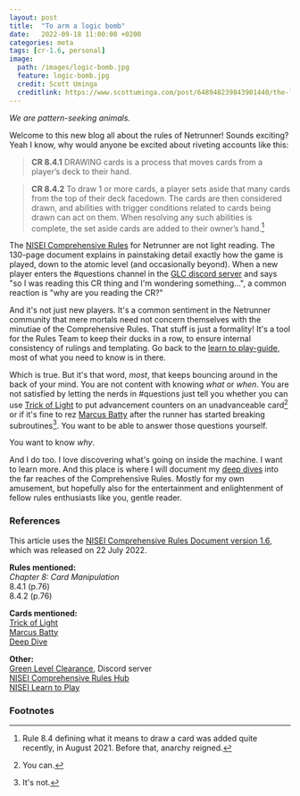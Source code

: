 ```yaml
---
layout: post
title:  "To arm a logic bomb"
date:   2022-09-18 11:00:00 +0200
categories: meta
tags: [cr-1.6, personal]
image:
  path: /images/logic-bomb.jpg
  feature: logic-bomb.jpg
  credit: Scott Uminga
  creditlink: https://www.scottuminga.com/post/648948239843901440/the-logic-bomb-alt-art-alt-art-for-logic-bomb
---
```


*We are pattern-seeking animals.*

Welcome to this new blog all about the rules of Netrunner! Sounds exciting? Yeah I know, why would anyone be excited about riveting accounts like this:

> **CR 8.4.1** DRAWING cards is a process that moves cards from a player’s deck to their hand.

> **CR 8.4.2** To draw 1 or more cards, a player sets aside that many cards from the top of their deck
facedown. The cards are then considered drawn, and abilities with trigger conditions
related to cards being drawn can act on them. When resolving any such abilities is
complete, the set aside cards are added to their owner’s hand.[^1]

The [NISEI Comprehensive Rules](https://nisei.net/rules/comp-rules/) for Netrunner are not light reading. The 130-page document explains in painstaking detail exactly how the game is played, down to the atomic level (and occasionally beyond). When a new player enters the #questions channel in the [GLC discord server](https://discord.gg/glc) and says "so I was reading this CR thing and I'm wondering something...", a common reaction is "why are you reading the CR?"

And it's not just new players. It's a common sentiment in the Netrunner community that mere mortals need not concern themselves with the minutiae of the Comprehensive Rules. That stuff is just a formality! It's a tool for the Rules Team to keep their ducks in a row, to ensure internal consistency of rulings and templating. Go back to the [learn to play-guide](https://nisei.net/players/learn-to-play/), most of what you need to know is in there.

Which is true. But it's that word, *most*, that keeps bouncing around in the back of your mind. You are not content with knowing *what* or *when*. You are not satisfied by letting the nerds in #questions just tell you whether you can use [Trick of Light](https://netrunnerdb.com/en/card/31058) to put advancement counters on an unadvanceable card[^2] or if it's fine to rez [Marcus Batty](https://netrunnerdb.com/en/card/08074) after the runner has started breaking subroutines[^3]. You want to be able to answer those questions yourself.

You want to know *why*.

And I do too. I love discovering what's going on inside the machine. I want to learn more. And this place is where I will document my [deep dives](https://netrunnerdb.com/en/card/33022) into the far reaches of the Comprehensive Rules. Mostly for my own amusement, but hopefully also for the entertainment and enlightenment of fellow rules enthusiasts like you, gentle reader.

### References
This article uses the [NISEI Comprehensive Rules Document version 1.6](https://nisei.net/wp-content/uploads/2022/07/NISEI-Comprehensive-Rules-v1.6-Clean.pdf), which was released on 22 July 2022.

**Rules mentioned:**  
*Chapter 8: Card Manipulation*  
8.4.1 (p.76)  
8.4.2 (p.76)

**Cards mentioned:**  
[Trick of Light](https://netrunnerdb.com/en/card/31058)  
[Marcus Batty](https://netrunnerdb.com/en/card/08074)  
[Deep Dive](https://netrunnerdb.com/en/card/33022)

**Other:**  
[Green Level Clearance](https://discord.gg/glc), Discord server  
[NISEI Comprehensive Rules Hub](https://nisei.net/rules/comp-rules/)  
[NISEI Learn to Play](https://nisei.net/players/learn-to-play/)

### Footnotes
[^1]: Rule 8.4 defining what it means to draw a card was added quite recently, in August 2021. Before that, anarchy reigned.
[^2]: You can.
[^3]: It's not.
